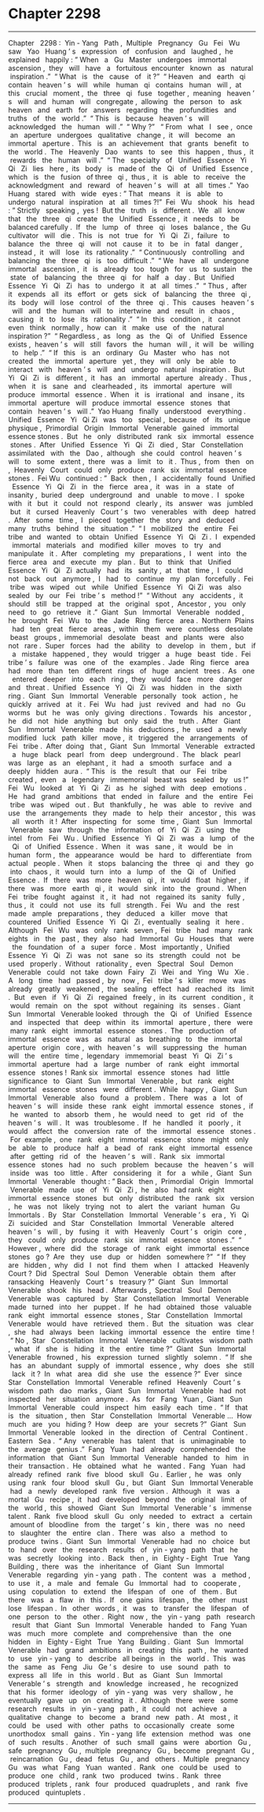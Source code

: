
# Chapter 2298


---

Chapter ‌ ‌ 2298 :‌ ‌ Yin - Yang ‌ ‌ Path ,‌ ‌ Multiple ‌ ‌ Pregnancy ‌ ‌ Gu ‌ ‌‌
Fei ‌ ‌ Wu ‌ ‌ saw ‌ ‌ Yao ‌ ‌ Huang ’ s ‌ ‌ expression ‌ ‌ of ‌ ‌ confusion ‌ ‌ and ‌ ‌ laughed ,‌ ‌ he ‌ ‌ explained ‌ ‌ happily :‌ ‌” When ‌ ‌ a ‌ ‌ Gu ‌ ‌ Master ‌ ‌ undergoes ‌ ‌ immortal ‌ ‌ ascension ,‌ ‌ they ‌ ‌ will ‌ ‌ have ‌ ‌ a ‌ ‌ fortuitous ‌ ‌ encounter ‌ ‌ known ‌ ‌ as ‌ ‌ natural ‌ ‌ inspiration .”‌ ‌‌
“ What ‌ ‌ is ‌ ‌ the ‌ ‌ cause ‌ ‌ of ‌ ‌ it ?”‌ ‌‌
“ Heaven ‌ ‌ and ‌ ‌ earth ‌ ‌ qi ‌ ‌ contain ‌ ‌ heaven ’ s ‌ ‌ will ‌ ‌ while ‌ ‌ human ‌ ‌ qi ‌ ‌ contains ‌ ‌ human ‌ ‌ will ,‌ ‌ at ‌ ‌ this ‌ ‌ crucial ‌ ‌ moment ,‌ ‌ the ‌ ‌ three ‌ ‌ qi ‌ ‌ fuse ‌ ‌ together ,‌ ‌ meaning ‌ ‌ heaven ’ s ‌ ‌ will ‌ ‌ and ‌ ‌ human ‌ ‌ will ‌ ‌ congregate ,‌ ‌ allowing ‌ ‌ the ‌ ‌ person ‌ ‌ to ‌ ‌ ask ‌ ‌ heaven ‌ ‌ and ‌ ‌ earth ‌ ‌ for ‌ ‌ answers ‌ ‌ regarding ‌ ‌ the ‌ ‌ profundities ‌ ‌ and ‌ ‌ truths ‌ ‌ of ‌ ‌ the ‌ ‌ world .”‌ ‌‌
“ This ‌ ‌ is ‌ ‌ because ‌ ‌ heaven ’ s ‌ ‌ will ‌ ‌ acknowledged ‌ ‌ the ‌ ‌ human ‌ ‌ will .”‌ ‌‌
“ Why ?”‌ ‌
‌
“ From ‌ ‌ what ‌ ‌ I ‌ ‌ see ,‌ ‌ once ‌ ‌ an ‌ ‌ aperture ‌ ‌ undergoes ‌ ‌ qualitative ‌ ‌ change ,‌ ‌ it ‌ ‌ will ‌ ‌ become ‌ ‌ an ‌ ‌ immortal ‌ ‌ aperture .‌ ‌ This ‌ ‌ is ‌ ‌ an ‌ ‌ achievement ‌ ‌ that ‌ ‌ grants ‌ ‌ benefit ‌ ‌ to ‌ ‌ the ‌ ‌ world .‌ ‌ The ‌ ‌ Heavenly ‌ ‌ Dao ‌ ‌ wants ‌ ‌ to ‌ ‌ see ‌ ‌ this ‌ ‌ happen ,‌ ‌ thus ,‌ ‌ it ‌ ‌ rewards ‌ ‌ the ‌ ‌ human ‌ ‌ will .”‌ ‌‌
“ The ‌ ‌ specialty ‌ ‌ of ‌ ‌ Unified ‌ ‌ Essence ‌ ‌ Yi ‌ ‌ Qi ‌ ‌ Zi ‌ ‌ lies ‌ ‌ here ,‌ ‌ its ‌ ‌ body ‌ ‌ is ‌ ‌ made ‌ ‌ of ‌ ‌ the ‌ ‌ Qi ‌ ‌ of ‌ ‌ Unified ‌ ‌ Essence ,‌ ‌ which ‌ ‌ is ‌ ‌ the ‌ ‌ fusion ‌ ‌ of ‌ ‌ three ‌ ‌ qi ,‌ ‌ thus ,‌ ‌ it ‌ ‌ is ‌ ‌ able ‌ ‌ to ‌ ‌ receive ‌ ‌ the ‌ ‌ acknowledgment ‌ ‌ and ‌ ‌ reward ‌ ‌ of ‌ ‌ heaven ’ s ‌ ‌ will ‌ ‌ at ‌ ‌ all ‌ ‌ times .”‌ ‌‌
Yao ‌ ‌ Huang ‌ ‌ stared ‌ ‌ with ‌ ‌ wide ‌ ‌ eyes :‌ ‌” That ‌ ‌ means ‌ ‌ it ‌ ‌ is ‌ ‌ able ‌ ‌ to ‌ ‌ undergo ‌ ‌ natural ‌ ‌ inspiration ‌ ‌ at ‌ ‌ all ‌ ‌ times ?!”‌ ‌‌
Fei ‌ ‌ Wu ‌ ‌ shook ‌ ‌ his ‌ ‌ head :‌ ‌” Strictly ‌ ‌ speaking ,‌ ‌ yes !‌ ‌ But ‌ ‌ the ‌ ‌ truth ‌ ‌ is ‌ ‌ different .‌ ‌ We ‌ ‌ all ‌ ‌ know ‌ ‌ that ‌ ‌ the ‌ ‌ three ‌ ‌ qi ‌ ‌ create ‌ ‌ the ‌ ‌ Unified ‌ ‌ Essence ,‌ ‌ it ‌ ‌ needs ‌ ‌ to ‌ ‌ be ‌ ‌ balanced ‌ ‌ carefully .‌ ‌ If ‌ ‌ the ‌ ‌ lump ‌ ‌ of ‌ ‌ three ‌ ‌ qi ‌ ‌ loses ‌ ‌ balance ,‌ ‌ the ‌ ‌ Gu ‌ ‌ cultivator ‌ ‌ will ‌ ‌ die .‌ ‌ This ‌ ‌ is ‌ ‌ not ‌ ‌ true ‌ ‌ for ‌ ‌ Yi ‌ ‌ Qi ‌ ‌ Zi ,‌ ‌ failure ‌ ‌ to ‌ ‌ balance ‌ ‌ the ‌ ‌ three ‌ ‌ qi ‌ ‌ will ‌ ‌ not ‌ ‌ cause ‌ ‌ it ‌ ‌ to ‌ ‌ be ‌ ‌ in ‌ ‌ fatal ‌ ‌ danger ,‌ ‌ instead ,‌ ‌ it ‌ ‌ will ‌ ‌ lose ‌ ‌ its ‌ ‌ rationality .”‌ ‌‌
“ Continuously ‌ ‌ controlling ‌ ‌ and ‌ ‌ balancing ‌ ‌ the ‌ ‌ three ‌ ‌ qi ‌ ‌ is ‌ ‌ too ‌ ‌ difficult .”‌ ‌‌
“ We ‌ ‌ have ‌ ‌ all ‌ ‌ undergone ‌ ‌ immortal ‌ ‌ ascension ,‌ ‌ it ‌ ‌ is ‌ ‌ already ‌ ‌ too ‌ ‌ tough ‌ ‌ for ‌ ‌ us ‌ ‌ to ‌ ‌ sustain ‌ ‌ the ‌ ‌ state ‌ ‌ of ‌ ‌ balancing ‌ ‌ the ‌ ‌ three ‌ ‌ qi ‌ ‌ for ‌ ‌ half ‌ ‌ a ‌ ‌ day .‌ ‌ But ‌ ‌ Unified ‌ ‌ Essence ‌ ‌ Yi ‌ ‌ Qi ‌ ‌ Zi ‌ ‌ has ‌ ‌ to ‌ ‌ undergo ‌ ‌ it ‌ ‌ at ‌ ‌ all ‌ ‌ times .”‌ ‌‌
“ Thus ,‌ ‌ after ‌ ‌ it ‌ ‌ expends ‌ ‌ all ‌ ‌ its ‌ ‌ effort ‌ ‌ or ‌ ‌ gets ‌ ‌ sick ‌ ‌ of ‌ ‌ balancing ‌ ‌ the ‌ ‌ three ‌ ‌ qi ,‌ ‌ its ‌ ‌ body ‌ ‌ will ‌ ‌ lose ‌ ‌ control ‌ ‌ of ‌ ‌ the ‌ ‌ three ‌ ‌ qi .‌ ‌ This ‌ ‌ causes ‌ ‌ heaven ’ s ‌ ‌ will ‌ ‌ and ‌ ‌ the ‌ ‌ human ‌ ‌ will ‌ ‌ to ‌ ‌ intertwine ‌ ‌ and ‌ ‌ result ‌ ‌ in ‌ ‌ chaos ,‌ ‌ causing ‌ ‌ it ‌ ‌ to ‌ ‌ lose ‌ ‌ its ‌ ‌ rationality .”‌ ‌‌
“ In ‌ ‌ this ‌ ‌ condition ,‌ ‌ it ‌ ‌ cannot ‌ ‌ even ‌ ‌ think ‌ ‌ normally ,‌ ‌ how ‌ ‌ can ‌ ‌ it ‌ ‌ make ‌ ‌ use ‌ ‌ of ‌ ‌ the ‌ ‌ natural ‌ ‌ inspiration ?”‌ ‌‌
“ Regardless ,‌ ‌ as ‌ ‌ long ‌ ‌ as ‌ ‌ the ‌ ‌ Qi ‌ ‌ of ‌ ‌ Unified ‌ ‌ Essence ‌ ‌ exists ,‌ ‌ heaven ’ s ‌ ‌ will ‌ ‌ still ‌ ‌ favors ‌ ‌ the ‌ ‌ human ‌ ‌ will ,‌ ‌ it ‌ ‌ will ‌ ‌ be ‌ ‌ willing ‌ ‌ to ‌ ‌ help .”‌ ‌‌
“ If ‌ ‌ this ‌ ‌ is ‌ ‌ an ‌ ‌ ordinary ‌ ‌ Gu ‌ ‌ Master ‌ ‌ who ‌ ‌ has ‌ ‌ not ‌ ‌ created ‌ ‌ the ‌ ‌ immortal ‌ ‌ aperture ‌ ‌ yet ,‌ ‌ they ‌ ‌ will ‌ ‌ only ‌ ‌ be ‌ ‌ able ‌ ‌ to ‌ ‌ interact ‌ ‌ with ‌ ‌ heaven ’ s ‌ ‌ will ‌ ‌ and ‌ ‌ undergo ‌ ‌ natural ‌ ‌ inspiration .‌ ‌ But ‌ ‌ Yi ‌ ‌ Qi ‌ ‌ Zi ‌ ‌ is ‌ ‌ different ,‌ ‌ it ‌ ‌ has ‌ ‌ an ‌ ‌ immortal ‌ ‌ aperture ‌ ‌ already .‌ ‌ Thus ,‌ ‌ when ‌ ‌ it ‌ ‌ is ‌ ‌ sane ‌ ‌ and ‌ ‌ clearheaded ,‌ ‌ its ‌ ‌ immortal ‌ ‌ aperture ‌ ‌ will ‌ ‌ produce ‌ ‌ immortal ‌ ‌ essence .‌ ‌ When ‌ ‌ it ‌ ‌ is ‌ ‌ irrational ‌ ‌ and ‌ ‌ insane ,‌ ‌ its ‌ ‌ immortal ‌ ‌ aperture ‌ ‌ will ‌ ‌ produce ‌ ‌ immortal ‌ ‌ essence ‌ ‌ stones ‌ ‌ that ‌ ‌ contain ‌ ‌ heaven ’ s ‌ ‌ will .”‌ ‌‌
Yao ‌ ‌ Huang ‌ ‌ finally ‌ ‌ understood ‌ ‌ everything .‌ ‌‌
Unified ‌ ‌ Essence ‌ ‌ Yi ‌ ‌ Qi ‌ ‌ Zi ‌ ‌ was ‌ ‌ too ‌ ‌ special ,‌ ‌ because ‌ ‌ of ‌ ‌ its ‌ ‌ unique ‌ ‌ physique ,‌ ‌ Primordial ‌ ‌ Origin ‌ ‌ Immortal ‌ ‌ Venerable ‌ ‌ gained ‌ ‌ immortal ‌ ‌ essence ‌ ‌ stones .‌ ‌ But ‌ ‌ he ‌ ‌ only ‌ ‌ distributed ‌ ‌ rank ‌ ‌ six ‌ ‌ immortal ‌ ‌ essence ‌ ‌ stones .‌ ‌‌
After ‌ ‌ Unified ‌ ‌ Essence ‌ ‌ Yi ‌ ‌ Qi ‌ ‌ Zi ‌ ‌ died ,‌ ‌ Star ‌ ‌ Constellation ‌ ‌ assimilated ‌ ‌ with ‌ ‌ the ‌ ‌ Dao ,‌ ‌ although ‌ ‌ she ‌ ‌ could ‌ ‌ control ‌ ‌ heaven ’ s ‌ ‌ will ‌ ‌ to ‌ ‌ some ‌ ‌ extent ,‌ ‌ there ‌ ‌ was ‌ ‌ a ‌ ‌ limit ‌ ‌ to ‌ ‌ it .‌ ‌ Thus ,‌ ‌ from ‌ ‌ then ‌ ‌ on ,‌ ‌ Heavenly ‌ ‌ Court ‌ ‌ could ‌ ‌ only ‌ ‌ produce ‌ ‌ rank ‌ ‌ six ‌ ‌ immortal ‌ ‌ essence ‌ ‌ stones .‌ ‌‌
Fei ‌ ‌ Wu ‌ ‌ continued :‌ ‌”‌ ‌ Back ‌ ‌ then ,‌ ‌ I ‌ ‌ accidentally ‌ ‌ found ‌ ‌ Unified ‌ ‌ Essence ‌ ‌ Yi ‌ ‌ Qi ‌ ‌ Zi ‌ ‌ in ‌ ‌ the ‌ ‌ fierce ‌ ‌ area ,‌ ‌ it ‌ ‌ was ‌ ‌ in ‌ ‌ a ‌ ‌ state ‌ ‌ of ‌ ‌ insanity ,‌ ‌ buried ‌ ‌ deep ‌ ‌ underground ‌ ‌ and ‌ ‌ unable ‌ ‌ to ‌ ‌ move .‌ ‌ I ‌ ‌ spoke ‌ ‌ with ‌ ‌ it ‌ ‌ but ‌ ‌ it ‌ ‌ could ‌ ‌ not ‌ ‌ respond ‌ ‌ clearly ,‌ ‌ its ‌ ‌ answer ‌ ‌ was ‌ ‌ jumbled ‌ ‌ but ‌ ‌ it ‌ ‌ cursed ‌ ‌ Heavenly ‌ ‌ Court ’ s ‌ ‌ two ‌ ‌ venerables ‌ ‌ with ‌ ‌ deep ‌ ‌ hatred .‌ ‌ After ‌ ‌ some ‌ ‌ time ,‌ ‌ I ‌ ‌ pieced ‌ ‌ together ‌ ‌ the ‌ ‌ story ‌ ‌ and ‌ ‌ deduced ‌ ‌ many ‌ ‌ truths ‌ ‌ behind ‌ ‌ the ‌ ‌ situation .”‌ ‌‌
“ I ‌ ‌ mobilized ‌ ‌ the ‌ ‌ entire ‌ ‌ Fei ‌ ‌ tribe ‌ ‌ and ‌ ‌ wanted ‌ ‌ to ‌ ‌ obtain ‌ ‌ Unified ‌ ‌ Essence ‌ ‌ Yi ‌ ‌ Qi ‌ ‌ Zi .‌ ‌ I ‌ ‌ expended ‌ ‌ immortal ‌ ‌ materials ‌ ‌ and ‌ ‌ modified ‌ ‌ killer ‌ ‌ moves ‌ ‌ to ‌ ‌ try ‌ ‌ and ‌ ‌ manipulate ‌ ‌ it .‌ ‌ After ‌ ‌ completing ‌ ‌ my ‌ ‌ preparations ,‌ ‌ I ‌ ‌ went ‌ ‌ into ‌ ‌ the ‌ ‌ fierce ‌ ‌ area ‌ ‌ and ‌ ‌ execute ‌ ‌ my ‌ ‌ plan .‌ ‌ But ‌ ‌ to ‌ ‌ think ‌ ‌ that ‌ ‌ Unified ‌ ‌ Essence ‌ ‌ Yi ‌ ‌ Qi ‌ ‌ Zi ‌ ‌ actually ‌ ‌ had ‌ ‌ its ‌ ‌ sanity ,‌ ‌ at ‌ ‌ that ‌ ‌ time ,‌ ‌ I ‌ ‌ could ‌ ‌ not ‌ ‌ back ‌ ‌ out ‌ ‌ anymore ,‌ ‌ I ‌ ‌ had ‌ ‌ to ‌ ‌ continue ‌ ‌ my ‌ ‌ plan ‌ ‌ forcefully .‌ ‌ Fei ‌ ‌ tribe ‌ ‌ was ‌ ‌ wiped ‌ ‌ out ‌ ‌ while ‌ ‌ Unified ‌ ‌ Essence ‌ ‌ Yi ‌ ‌ Qi ‌ ‌ Zi ‌ ‌ was ‌ ‌ also ‌ ‌ sealed ‌ ‌ by ‌ ‌ our ‌ ‌ Fei ‌ ‌ tribe ’ s ‌ ‌ method !”‌ ‌‌
“ Without ‌ ‌ any ‌ ‌ accidents ,‌ ‌ it ‌ ‌ should ‌ ‌ still ‌ ‌ be ‌ ‌ trapped ‌ ‌ at ‌ ‌ the ‌ ‌ original ‌ ‌ spot ,‌ ‌ Ancestor ,‌ ‌ you ‌ ‌ only ‌ ‌ need ‌ ‌ to ‌ ‌ go ‌ ‌ retrieve ‌ ‌ it .”‌ ‌‌
Giant ‌ ‌ Sun ‌ ‌ Immortal ‌ ‌ Venerable ‌ ‌ nodded ,‌ ‌ he ‌ ‌ brought ‌ ‌ Fei ‌ ‌ Wu ‌ ‌ to ‌ ‌ the ‌ ‌ Jade ‌ ‌ Ring ‌ ‌ fierce ‌ ‌ area .‌ ‌‌
Northern ‌ ‌ Plains ‌ ‌ had ‌ ‌ ten ‌ ‌ great ‌ ‌ fierce ‌ ‌ areas ,‌ ‌ within ‌ ‌ them ‌ ‌ were ‌ ‌ countless ‌ ‌ desolate ‌ ‌ beast ‌ ‌ groups ,‌ ‌ immemorial ‌ ‌ desolate ‌ ‌ beast ‌ ‌ and ‌ ‌ plants ‌ ‌ were ‌ ‌ also ‌ ‌ not ‌ ‌ rare .‌ ‌‌
Super ‌ ‌ forces ‌ ‌ had ‌ ‌ the ‌ ‌ ability ‌ ‌ to ‌ ‌ develop ‌ ‌ in ‌ ‌ them ,‌ ‌ but ‌ ‌ if ‌ ‌ a ‌ ‌ mistake ‌ ‌ happened ,‌ ‌ they ‌ ‌ would ‌ ‌ trigger ‌ ‌ a ‌ ‌ huge ‌ ‌ beast ‌ ‌ tide .‌ ‌ Fei ‌ ‌ tribe ’ s ‌ ‌ failure ‌ ‌ was ‌ ‌ one ‌ ‌ of ‌ ‌ the ‌ ‌ examples .‌ ‌‌
Jade ‌ ‌ Ring ‌ ‌ fierce ‌ ‌ area ‌ ‌ had ‌ ‌ more ‌ ‌ than ‌ ‌ ten ‌ ‌ different ‌ ‌ rings ‌ ‌ of ‌ ‌ huge ‌ ‌ ancient ‌ ‌ trees .‌ ‌‌
As ‌ ‌ one ‌ ‌ entered ‌ ‌ deeper ‌ ‌ into ‌ ‌ each ‌ ‌ ring ,‌ ‌ they ‌ ‌ would ‌ ‌ face ‌ ‌ more ‌ ‌ danger ‌ ‌ and ‌ ‌ threat .‌ ‌‌
Unified ‌ ‌ Essence ‌ ‌ Yi ‌ ‌ Qi ‌ ‌ Zi ‌ ‌ was ‌ ‌ hidden ‌ ‌ in ‌ ‌ the ‌ ‌ sixth ‌ ‌ ring .‌ ‌‌
Giant ‌ ‌ Sun ‌ ‌ Immortal ‌ ‌ Venerable ‌ ‌ personally ‌ ‌ took ‌ ‌ action ,‌ ‌ he ‌ ‌ quickly ‌ ‌ arrived ‌ ‌ at ‌ ‌ it .‌ ‌ Fei ‌ ‌ Wu ‌ ‌ had ‌ ‌ just ‌ ‌ revived ‌ ‌ and ‌ ‌ had ‌ ‌ no ‌ ‌ Gu ‌ ‌ worms ‌ ‌ but ‌ ‌ he ‌ ‌ was ‌ ‌ only ‌ ‌ giving ‌ ‌ directions .‌ ‌‌
Towards ‌ ‌ his ‌ ‌ ancestor ,‌ ‌ he ‌ ‌ did ‌ ‌ not ‌ ‌ hide ‌ ‌ anything ‌ ‌ but ‌ ‌ only ‌ ‌ said ‌ ‌ the ‌ ‌ truth .‌ ‌‌
After ‌ ‌ Giant ‌ ‌ Sun ‌ ‌ Immortal ‌ ‌ Venerable ‌ ‌ made ‌ ‌ his ‌ ‌ deductions ,‌ ‌ he ‌ ‌ used ‌ ‌ a ‌ ‌ newly ‌ ‌ modified ‌ ‌ luck ‌ ‌ path ‌ ‌ killer ‌ ‌ move ,‌ ‌ it ‌ ‌ triggered ‌ ‌ the ‌ ‌ arrangements ‌ ‌ of ‌ ‌ Fei ‌ ‌ tribe .‌ ‌‌
After ‌ ‌ doing ‌ ‌ that ,‌ ‌ Giant ‌ ‌ Sun ‌ ‌ Immortal ‌ ‌ Venerable ‌ ‌ extracted ‌ ‌ a ‌ ‌ huge ‌ ‌ black ‌ ‌ pearl ‌ ‌ from ‌ ‌ deep ‌ ‌ underground .‌ ‌‌
The ‌ ‌ black ‌ ‌ pearl ‌ ‌ was ‌ ‌ large ‌ ‌ as ‌ ‌ an ‌ ‌ elephant ,‌ ‌ it ‌ ‌ had ‌ ‌ a ‌ ‌ smooth ‌ ‌ surface ‌ ‌ and ‌ ‌ a ‌ ‌ deeply ‌ ‌ hidden ‌ ‌ aura .‌ ‌‌
“ This ‌ ‌ is ‌ ‌ the ‌ ‌ result ‌ ‌ that ‌ ‌ our ‌ ‌ Fei ‌ ‌ tribe ‌ ‌ created ,‌ ‌ even ‌ ‌ a ‌ ‌ legendary ‌ ‌ immemorial ‌ ‌ beast ‌ ‌ was ‌ ‌ sealed ‌ ‌ by ‌ ‌ us !”‌ ‌ Fei ‌ ‌ Wu ‌ ‌ looked ‌ ‌ at ‌ ‌ Yi ‌ ‌ Qi ‌ ‌ Zi ‌ ‌ as ‌ ‌ he ‌ ‌ sighed ‌ ‌ with ‌ ‌ deep ‌ ‌ emotions .‌ ‌‌
He ‌ ‌ had ‌ ‌ grand ‌ ‌ ambitions ‌ ‌ that ‌ ‌ ended ‌ ‌ in ‌ ‌ failure ‌ ‌ and ‌ ‌ the ‌ ‌ entire ‌ ‌ Fei ‌ ‌ tribe ‌ ‌ was ‌ ‌ wiped ‌ ‌ out .‌ ‌ But ‌ ‌ thankfully ,‌ ‌ he ‌ ‌ was ‌ ‌ able ‌ ‌ to ‌ ‌ revive ‌ ‌ and ‌ ‌ use ‌ ‌ the ‌ ‌ arrangements ‌ ‌ they ‌ ‌ made ‌ ‌ to ‌ ‌ help ‌ ‌ their ‌ ‌ ancestor ,‌ ‌ this ‌ ‌ was ‌ ‌ all ‌ ‌ worth ‌ ‌ it !‌ ‌‌
After ‌ ‌ inspecting ‌ ‌ for ‌ ‌ some ‌ ‌ time ,‌ ‌ Giant ‌ ‌ Sun ‌ ‌ Immortal ‌ ‌ Venerable ‌ ‌ saw ‌ ‌ through ‌ ‌ the ‌ ‌ information ‌ ‌ of ‌ ‌ Yi ‌ ‌ Qi ‌ ‌ Zi ‌ ‌ using ‌ ‌ the ‌ ‌ intel ‌ ‌ from ‌ ‌ Fei ‌ ‌ Wu .‌ ‌‌
Unified ‌ ‌ Essence ‌ ‌ Yi ‌ ‌ Qi ‌ ‌ Zi ‌ ‌ was ‌ ‌ a ‌ ‌ lump ‌ ‌ of ‌ ‌ the ‌ ‌ Qi ‌ ‌ of ‌ ‌ Unified ‌ ‌ Essence .‌ ‌ When ‌ ‌ it ‌ ‌ was ‌ ‌ sane ,‌ ‌ it ‌ ‌ would ‌ ‌ be ‌ ‌ in ‌ ‌ human ‌ ‌ form ,‌ ‌ the ‌ ‌ appearance ‌ ‌ would ‌ ‌ be ‌ ‌ hard ‌ ‌ to ‌ ‌ differentiate ‌ ‌ from ‌ ‌ actual ‌ ‌ people .‌ ‌‌
When ‌ ‌ it ‌ ‌ stops ‌ ‌ balancing ‌ ‌ the ‌ ‌ three ‌ ‌ qi ‌ ‌ and ‌ ‌ they ‌ ‌ go ‌ ‌ into ‌ ‌ chaos ,‌ ‌ it ‌ ‌ would ‌ ‌ turn ‌ ‌ into ‌ ‌ a ‌ ‌ lump ‌ ‌ of ‌ ‌ the ‌ ‌ Qi ‌ ‌ of ‌ ‌ Unified ‌ ‌ Essence .‌ ‌‌
If ‌ ‌ there ‌ ‌ was ‌ ‌ more ‌ ‌ heaven ‌ ‌ qi ,‌ ‌ it ‌ ‌ would ‌ ‌ float ‌ ‌ higher ,‌ ‌ if ‌ ‌ there ‌ ‌ was ‌ ‌ more ‌ ‌ earth ‌ ‌ qi ,‌ ‌ it ‌ ‌ would ‌ ‌ sink ‌ ‌ into ‌ ‌ the ‌ ‌ ground .‌ ‌‌
When ‌ ‌ Fei ‌ ‌ tribe ‌ ‌ fought ‌ ‌ against ‌ ‌ it ,‌ ‌ it ‌ ‌ had ‌ ‌ not ‌ ‌ regained ‌ ‌ its ‌ ‌ sanity ‌ ‌ fully ,‌ ‌ thus ,‌ ‌ it ‌ ‌ could ‌ ‌ not ‌ ‌ use ‌ ‌ its ‌ ‌ full ‌ ‌ strength .‌ ‌‌
Fei ‌ ‌ Wu ‌ ‌ and ‌ ‌ the ‌ ‌ rest ‌ ‌ made ‌ ‌ ample ‌ ‌ preparations ,‌ ‌ they ‌ ‌ deduced ‌ ‌ a ‌ ‌ killer ‌ ‌ move ‌ ‌ that ‌ ‌ countered ‌ ‌ Unified ‌ ‌ Essence ‌ ‌ Yi ‌ ‌ Qi ‌ ‌ Zi ,‌ ‌ eventually ‌ ‌ sealing ‌ ‌ it ‌ ‌ here .‌ ‌‌
Although ‌ ‌ Fei ‌ ‌ Wu ‌ ‌ was ‌ ‌ only ‌ ‌ rank ‌ ‌ seven ,‌ ‌ Fei ‌ ‌ tribe ‌ ‌ had ‌ ‌ many ‌ ‌ rank ‌ ‌ eights ‌ ‌ in ‌ ‌ the ‌ ‌ past ,‌ ‌ they ‌ ‌ also ‌ ‌ had ‌ ‌ Immortal ‌ ‌ Gu ‌ ‌ Houses ‌ ‌ that ‌ ‌ were ‌ ‌ the ‌ ‌ foundation ‌ ‌ of ‌ ‌ a ‌ ‌ super ‌ ‌ force .‌ ‌ Most ‌ ‌ importantly ,‌ ‌ Unified ‌ ‌ Essence ‌ ‌ Yi ‌ ‌ Qi ‌ ‌ Zi ‌ ‌ was ‌ ‌ not ‌ ‌ sane ‌ ‌ so ‌ ‌ its ‌ ‌ strength ‌ ‌ could ‌ ‌ not ‌ ‌ be ‌ ‌ used ‌ ‌ properly .‌ ‌‌
Without ‌ ‌ rationality ,‌ ‌ even ‌ ‌ Spectral ‌ ‌ Soul ‌ ‌ Demon ‌ ‌ Venerable ‌ ‌ could ‌ ‌ not ‌ ‌ take ‌ ‌ down ‌ ‌ Fairy ‌ ‌ Zi ‌ ‌ Wei ‌ ‌ and ‌ ‌ Ying ‌ ‌ Wu ‌ ‌ Xie .‌ ‌‌
A ‌ ‌ long ‌ ‌ time ‌ ‌ had ‌ ‌ passed ,‌ ‌ by ‌ ‌ now ,‌ ‌ Fei ‌ ‌ tribe ’ s ‌ ‌ killer ‌ ‌ move ‌ ‌ was ‌ ‌ already ‌ ‌ greatly ‌ ‌ weakened ,‌ ‌ the ‌ ‌ sealing ‌ ‌ effect ‌ ‌ had ‌ ‌ reached ‌ ‌ its ‌ ‌ limit .‌ ‌‌
But ‌ ‌ even ‌ ‌ if ‌ ‌ Yi ‌ ‌ Qi ‌ ‌ Zi ‌ ‌ regained ‌ ‌ freely ,‌ ‌ in ‌ ‌ its ‌ ‌ current ‌ ‌ condition ,‌ ‌ it ‌ ‌ would ‌ ‌ remain ‌ ‌ on ‌ ‌ the ‌ ‌ spot ‌ ‌ without ‌ ‌ regaining ‌ ‌ its ‌ ‌ senses .‌ ‌‌
Giant ‌ ‌ Sun ‌ ‌ Immortal ‌ ‌ Venerable ‌ ‌ looked ‌ ‌ through ‌ ‌ the ‌ ‌ Qi ‌ ‌ of ‌ ‌ Unified ‌ ‌ Essence ‌ ‌ and ‌ ‌ inspected ‌ ‌ that ‌ ‌ deep ‌ ‌ within ‌ ‌ its ‌ ‌ immortal ‌ ‌ aperture ,‌ ‌ there ‌ ‌ were ‌ ‌ many ‌ ‌ rank ‌ ‌ eight ‌ ‌ immortal ‌ ‌ essence ‌ ‌ stones .‌ ‌‌
The ‌ ‌ production ‌ ‌ of ‌ ‌ immortal ‌ ‌ essence ‌ ‌ was ‌ ‌ as ‌ ‌ natural ‌ ‌ as ‌ ‌ breathing ‌ ‌ to ‌ ‌ the ‌ ‌ immortal ‌ ‌ aperture ‌ ‌ origin ‌ ‌ core ,‌ ‌ with ‌ ‌ heaven ’ s ‌ ‌ will ‌ ‌ suppressing ‌ ‌ the ‌ ‌ human ‌ ‌ will ‌ ‌ the ‌ ‌ entire ‌ ‌ time ,‌ ‌ legendary ‌ ‌ immemorial ‌ ‌ beast ‌ ‌ Yi ‌ ‌ Qi ‌ ‌ Zi ’ s ‌ ‌ immortal ‌ ‌ aperture ‌ ‌ had ‌ ‌ a ‌ ‌ large ‌ ‌ number ‌ ‌ of ‌ ‌ rank ‌ ‌ eight ‌ ‌ immortal ‌ ‌ essence ‌ ‌ stones !‌ ‌‌
Rank ‌ ‌ six ‌ ‌ immortal ‌ ‌ essence ‌ ‌ stones ‌ ‌ had ‌ ‌ little ‌ ‌ significance ‌ ‌ to ‌ ‌ Giant ‌ ‌ Sun ‌ ‌ Immortal ‌ ‌ Venerable ,‌ ‌ but ‌ ‌ rank ‌ ‌ eight ‌ ‌ immortal ‌ ‌ essence ‌ ‌ stones ‌ ‌ were ‌ ‌ different .‌ ‌‌
While ‌ ‌ happy ,‌ ‌ Giant ‌ ‌ Sun ‌ ‌ Immortal ‌ ‌ Venerable ‌ ‌ also ‌ ‌ found ‌ ‌ a ‌ ‌ problem .‌ ‌‌
There ‌ ‌ was ‌ ‌ a ‌ ‌ lot ‌ ‌ of ‌ ‌ heaven ’ s ‌ ‌ will ‌ ‌ inside ‌ ‌ these ‌ ‌ rank ‌ ‌ eight ‌ ‌ immortal ‌ ‌ essence ‌ ‌ stones ,‌ ‌ if ‌ ‌ he ‌ ‌ wanted ‌ ‌ to ‌ ‌ absorb ‌ ‌ them ,‌ ‌ he ‌ ‌ would ‌ ‌ need ‌ ‌ to ‌ ‌ get ‌ ‌ rid ‌ ‌ of ‌ ‌ the ‌ ‌ heaven ’ s ‌ ‌ will .‌ ‌‌
It ‌ ‌ was ‌ ‌ troublesome .‌ ‌‌
If ‌ ‌ he ‌ ‌ handled ‌ ‌ it ‌ ‌ poorly ,‌ ‌ it ‌ ‌ would ‌ ‌ affect ‌ ‌ the ‌ ‌ conversion ‌ ‌ rate ‌ ‌ of ‌ ‌ the ‌ ‌ immortal ‌ ‌ essence ‌ ‌ stones .‌ ‌‌
For ‌ ‌ example ,‌ ‌ one ‌ ‌ rank ‌ ‌ eight ‌ ‌ immortal ‌ ‌ essence ‌ ‌ stone ‌ ‌ might ‌ ‌ only ‌ ‌ be ‌ ‌ able ‌ ‌ to ‌ ‌ produce ‌ ‌ half ‌ ‌ a ‌ ‌ bead ‌ ‌ of ‌ ‌ rank ‌ ‌ eight ‌ ‌ immortal ‌ ‌ essence ‌ ‌ after ‌ ‌ getting ‌ ‌ rid ‌ ‌ of ‌ ‌ the ‌ ‌ heaven ’ s ‌ ‌ will .‌ ‌‌
Rank ‌ ‌ six ‌ ‌ immortal ‌ ‌ essence ‌ ‌ stones ‌ ‌ had ‌ ‌ no ‌ ‌ such ‌ ‌ problem ‌ ‌ because ‌ ‌ the ‌ ‌ heaven ’ s ‌ ‌ will ‌ ‌ inside ‌ ‌ was ‌ ‌ too ‌ ‌ little .‌ ‌‌
After ‌ ‌ considering ‌ ‌ it ‌ ‌ for ‌ ‌ a ‌ ‌ while ,‌ ‌ Giant ‌ ‌ Sun ‌ ‌ Immortal ‌ ‌ Venerable ‌ ‌ thought :‌ ‌” Back ‌ ‌ then ,‌ ‌ Primordial ‌ ‌ Origin ‌ ‌ Immortal ‌ ‌ Venerable ‌ ‌ made ‌ ‌ use ‌ ‌ of ‌ ‌ Yi ‌ ‌ Qi ‌ ‌ Zi ,‌ ‌ he ‌ ‌ also ‌ ‌ had ‌ ‌ rank ‌ ‌ eight ‌ ‌ immortal ‌ ‌ essence ‌ ‌ stones ‌ ‌ but ‌ ‌ only ‌ ‌ distributed ‌ ‌ the ‌ ‌ rank ‌ ‌ six ‌ ‌ version ,‌ ‌ he ‌ ‌ was ‌ ‌ not ‌ ‌ likely ‌ ‌ trying ‌ ‌ not ‌ ‌ to ‌ ‌ alert ‌ ‌ the ‌ ‌ variant ‌ ‌ human ‌ ‌ Gu ‌ ‌ Immortals .‌ ‌ By ‌ ‌ Star ‌ ‌ Constellation ‌ ‌ Immortal ‌ ‌ Venerable ’ s ‌ ‌ era ,‌ ‌ Yi ‌ ‌ Qi ‌ ‌ Zi ‌ ‌ suicided ‌ ‌ and ‌ ‌ Star ‌ ‌ Constellation ‌ ‌ Immortal ‌ ‌ Venerable ‌ ‌ altered ‌ ‌ heaven ’ s ‌ ‌ will ,‌ ‌ by ‌ ‌ fusing ‌ ‌ it ‌ ‌ with ‌ ‌ Heavenly ‌ ‌ Court ’ s ‌ ‌ origin ‌ ‌ core ,‌ ‌ they ‌ ‌ could ‌ ‌ only ‌ ‌ produce ‌ ‌ rank ‌ ‌ six ‌ ‌ immortal ‌ ‌ essence ‌ ‌ stones .”‌ ‌‌
“ However ,‌ ‌ where ‌ ‌ did ‌ ‌ the ‌ ‌ storage ‌ ‌ of ‌ ‌ rank ‌ ‌ eight ‌ ‌ immortal ‌ ‌ essence ‌ ‌ stones ‌ ‌ go ?‌ ‌ Are ‌ ‌ they ‌ ‌ use ‌ ‌ dup ‌ ‌ or ‌ ‌ hidden ‌ ‌ somewhere ?”‌ ‌‌
“ If ‌ ‌ they ‌ ‌ are ‌ ‌ hidden ,‌ ‌ why ‌ ‌ did ‌ ‌ I ‌ ‌ not ‌ ‌ find ‌ ‌ them ‌ ‌ when ‌ ‌ I ‌ ‌ attacked ‌ ‌ Heavenly ‌ ‌ Court ?‌ ‌ Did ‌ ‌ Spectral ‌ ‌ Soul ‌ ‌ Demon ‌ ‌ Venerable ‌ ‌ obtain ‌ ‌ them ‌ ‌ after ‌ ‌ ransacking ‌ ‌ Heavenly ‌ ‌ Court ’ s ‌ ‌ treasury ?”‌ ‌‌
Giant ‌ ‌ Sun ‌ ‌ Immortal ‌ ‌ Venerable ‌ ‌ shook ‌ ‌ his ‌ ‌ head .‌ ‌‌
Afterwards ,‌ ‌ Spectral ‌ ‌ Soul ‌ ‌ Demon ‌ ‌ Venerable ‌ ‌ was ‌ ‌ captured ‌ ‌ by ‌ ‌ Star ‌ ‌ Constellation ‌ ‌ Immortal ‌ ‌ Venerable ‌ ‌ made ‌ ‌ turned ‌ ‌ into ‌ ‌ her ‌ ‌ puppet .‌ ‌‌
If ‌ ‌ he ‌ ‌ had ‌ ‌ obtained ‌ ‌ those ‌ ‌ valuable ‌ ‌ rank ‌ ‌ eight ‌ ‌ immortal ‌ ‌ essence ‌ ‌ stones ,‌ ‌ Star ‌ ‌ Constellation ‌ ‌ Immortal ‌ ‌ Venerable ‌ ‌ would ‌ ‌ have ‌ ‌ retrieved ‌ ‌ them .‌ ‌‌
But ‌ ‌ the ‌ ‌ situation ‌ ‌ was ‌ ‌ clear ,‌ ‌ she ‌ ‌ had ‌ ‌ always ‌ ‌ been ‌ ‌ lacking ‌ ‌ immortal ‌ ‌ essence ‌ ‌ the ‌ ‌ entire ‌ ‌ time !‌ ‌‌
“ No ,‌ ‌ Star ‌ ‌ Constellation ‌ ‌ Immortal ‌ ‌ Venerable ‌ ‌ cultivates ‌ ‌ wisdom ‌ ‌ path ,‌ ‌ what ‌ ‌ if ‌ ‌ she ‌ ‌ is ‌ ‌ hiding ‌ ‌ it ‌ ‌ the ‌ ‌ entire ‌ ‌ time ?”‌ ‌ Giant ‌ ‌ Sun ‌ ‌ Immortal ‌ ‌ Venerable ‌ ‌ frowned ,‌ ‌ his ‌ ‌ expression ‌ ‌ turned ‌ ‌ slightly ‌ ‌ solemn .‌ ‌‌
“ If ‌ ‌ she ‌ ‌ has ‌ ‌ an ‌ ‌ abundant ‌ ‌ supply ‌ ‌ of ‌ ‌ immortal ‌ ‌ essence ,‌ ‌ why ‌ ‌ does ‌ ‌ she ‌ ‌ still ‌ ‌ lack ‌ ‌ it ?‌ ‌ In ‌ ‌ what ‌ ‌ area ‌ ‌ did ‌ ‌ she ‌ ‌ use ‌ ‌ the ‌ ‌ essence ?”‌ ‌‌
Ever ‌ ‌ since ‌ ‌ Star ‌ ‌ Constellation ‌ ‌ Immortal ‌ ‌ Venerable ‌ ‌ refined ‌ ‌ Heavenly ‌ ‌ Court ’ s ‌ ‌ wisdom ‌ ‌ path ‌ ‌ dao ‌ ‌ marks ,‌ ‌ Giant ‌ ‌ Sun ‌ ‌ Immortal ‌ ‌ Venerable ‌ ‌ had ‌ ‌ not ‌ ‌ inspected ‌ ‌ her ‌ ‌ situation ‌ ‌ anymore .‌ ‌‌
As ‌ ‌ for ‌ ‌ Fang ‌ ‌ Yuan ,‌ ‌ Giant ‌ ‌ Sun ‌ ‌ Immortal ‌ ‌ Venerable ‌ ‌ could ‌ ‌ inspect ‌ ‌ him ‌ ‌ easily ‌ ‌ each ‌ ‌ time .‌ ‌‌
“ If ‌ ‌ that ‌ ‌ is ‌ ‌ the ‌ ‌ situation ,‌ ‌ then ‌ ‌ Star ‌ ‌ Constellation ‌ ‌ Immortal ‌ ‌ Venerable …‌ ‌ How ‌ ‌ much ‌ ‌ are ‌ ‌ you ‌ ‌ hiding ?‌ ‌ How ‌ ‌ deep ‌ ‌ are ‌ ‌ your ‌ ‌ secrets ?”‌ ‌ Giant ‌ ‌ Sun ‌ ‌ Immortal ‌ ‌ Venerable ‌ ‌ looked ‌ ‌ in ‌ ‌ the ‌ ‌ direction ‌ ‌ of ‌ ‌ Central ‌ ‌ Continent .‌ ‌‌
Eastern ‌ ‌ Sea .‌ ‌‌
“ Any ‌ ‌ venerable ‌ ‌ has ‌ ‌ talent ‌ ‌ that ‌ ‌ is ‌ ‌ unimaginable ‌ ‌ to ‌ ‌ the ‌ ‌ average ‌ ‌ genius .”‌ ‌ Fang ‌ ‌ Yuan ‌ ‌ had ‌ ‌ already ‌ ‌ comprehended ‌ ‌ the ‌ ‌ information ‌ ‌ that ‌ ‌ Giant ‌ ‌ Sun ‌ ‌ Immortal ‌ ‌ Venerable ‌ ‌ handed ‌ ‌ to ‌ ‌ him ‌ ‌ in ‌ ‌ their ‌ ‌ transaction .‌ ‌‌
He ‌ ‌ obtained ‌ ‌ what ‌ ‌ he ‌ ‌ wanted .‌ ‌‌
Fang ‌ ‌ Yuan ‌ ‌ had ‌ ‌ already ‌ ‌ refined ‌ ‌ rank ‌ ‌ five ‌ ‌ blood ‌ ‌ skull ‌ ‌ Gu .‌ ‌‌
Earlier ,‌ ‌ he ‌ ‌ was ‌ ‌ only ‌ ‌ using ‌ ‌ rank ‌ ‌ four ‌ ‌ blood ‌ ‌ skull ‌ ‌ Gu ,‌ ‌ but ‌ ‌ Giant ‌ ‌ Sun ‌ ‌ Immortal ‌ ‌ Venerable ‌ ‌ had ‌ ‌ a ‌ ‌ newly ‌ ‌ developed ‌ ‌ rank ‌ ‌ five ‌ ‌ version .‌ ‌‌
Although ‌ ‌ it ‌ ‌ was ‌ ‌ a ‌ ‌ mortal ‌ ‌ Gu ‌ ‌ recipe ,‌ ‌ it ‌ ‌ had ‌ ‌ developed ‌ ‌ beyond ‌ ‌ the ‌ ‌ original ‌ ‌ limit ‌ ‌ of ‌ ‌ the ‌ ‌ world ,‌ ‌ this ‌ ‌ showed ‌ ‌ Giant ‌ ‌ Sun ‌ ‌ Immortal ‌ ‌ Venerable ’ s ‌ ‌ immense ‌ ‌ talent .‌ ‌‌
Rank ‌ ‌ five ‌ ‌ blood ‌ ‌ skull ‌ ‌ Gu ‌ ‌ only ‌ ‌ needed ‌ ‌ to ‌ ‌ extract ‌ ‌ a ‌ ‌ certain ‌ ‌ amount ‌ ‌ of ‌ ‌ bloodline ‌ ‌ from ‌ ‌ the ‌ ‌ target ’ s ‌ ‌ kin ,‌ ‌ there ‌ ‌ was ‌ ‌ no ‌ ‌ need ‌ ‌ to ‌ ‌ slaughter ‌ ‌ the ‌ ‌ entire ‌ ‌ clan .‌ ‌‌
There ‌ ‌ was ‌ ‌ also ‌ ‌ a ‌ ‌ method ‌ ‌ to ‌ ‌ produce ‌ ‌ twins .‌ ‌‌
Giant ‌ ‌ Sun ‌ ‌ Immortal ‌ ‌ Venerable ‌ ‌ had ‌ ‌ no ‌ ‌ choice ‌ ‌ but ‌ ‌ to ‌ ‌ hand ‌ ‌ over ‌ ‌ the ‌ ‌ research ‌ ‌ results ‌ ‌ of ‌ ‌ yin - yang ‌ ‌ path ‌ ‌ that ‌ ‌ he ‌ ‌ was ‌ ‌ secretly ‌ ‌ looking ‌ ‌ into .‌ ‌‌
Back ‌ ‌ then ,‌ ‌ in ‌ ‌ Eighty - Eight ‌ ‌ True ‌ ‌ Yang ‌ ‌ Building ,‌ ‌ there ‌ ‌ was ‌ ‌ the ‌ ‌ inheritance ‌ ‌ of ‌ ‌ Giant ‌ ‌ Sun ‌ ‌ Immortal ‌ ‌ Venerable ‌ ‌ regarding ‌ ‌ yin - yang ‌ ‌ path .‌ ‌ The ‌ ‌ content ‌ ‌ was ‌ ‌ a ‌ ‌ method ,‌ ‌ to ‌ ‌ use ‌ ‌ it ,‌ ‌ a ‌ ‌ male ‌ ‌ and ‌ ‌ female ‌ ‌ Gu ‌ ‌ Immortal ‌ ‌ had ‌ ‌ to ‌ ‌ cooperate ,‌ ‌ using ‌ ‌ copulation ‌ ‌ to ‌ ‌ extend ‌ ‌ the ‌ ‌ lifespan ‌ ‌ of ‌ ‌ one ‌ ‌ of ‌ ‌ them .‌ ‌‌
But ‌ ‌ there ‌ ‌ was ‌ ‌ a ‌ ‌ flaw ‌ ‌ in ‌ ‌ this .‌ ‌‌
If ‌ ‌ one ‌ ‌ gains ‌ ‌ lifespan ,‌ ‌ the ‌ ‌ other ‌ ‌ must ‌ ‌ lose ‌ ‌ lifespan .‌ ‌‌
In ‌ ‌ other ‌ ‌ words ,‌ ‌ it ‌ ‌ was ‌ ‌ to ‌ ‌ transfer ‌ ‌ the ‌ ‌ lifespan ‌ ‌ of ‌ ‌ one ‌ ‌ person ‌ ‌ to ‌ ‌ the ‌ ‌ other .‌ ‌‌
Right ‌ ‌ now ,‌ ‌ the ‌ ‌ yin - yang ‌ ‌ path ‌ ‌ research ‌ ‌ result ‌ ‌ that ‌ ‌ Giant ‌ ‌ Sun ‌ ‌ Immortal ‌ ‌ Venerable ‌ ‌ handed ‌ ‌ to ‌ ‌ Fang ‌ ‌ Yuan ‌ ‌ was ‌ ‌ much ‌ ‌ more ‌ ‌ complete ‌ ‌ and ‌ ‌ comprehensive ‌ ‌ than ‌ ‌ the ‌ ‌ one ‌ ‌ hidden ‌ ‌ in ‌ ‌ Eighty - Eight ‌ ‌ True ‌ ‌ Yang ‌ ‌ Building .‌ ‌‌
Giant ‌ ‌ Sun ‌ ‌ Immortal ‌ ‌ Venerable ‌ ‌ had ‌ ‌ grand ‌ ‌ ambitions ‌ ‌ in ‌ ‌ creating ‌ ‌ this ‌ ‌ path ,‌ ‌ he ‌ ‌ wanted ‌ ‌ to ‌ ‌ use ‌ ‌ yin - yang ‌ ‌ to ‌ ‌ describe ‌ ‌ all ‌ ‌ beings ‌ ‌ in ‌ ‌ the ‌ ‌ world .‌ ‌‌
This ‌ ‌ was ‌ ‌ the ‌ ‌ same ‌ ‌ as ‌ ‌ Feng ‌ ‌ Jiu ‌ ‌ Ge ’ s ‌ ‌ desire ‌ ‌ to ‌ ‌ use ‌ ‌ sound ‌ ‌ path ‌ ‌ to ‌ ‌ express ‌ ‌ all ‌ ‌ life ‌ ‌ in ‌ ‌ this ‌ ‌ world .‌ ‌‌
But ‌ ‌ as ‌ ‌ Giant ‌ ‌ Sun ‌ ‌ Immortal ‌ ‌ Venerable ’ s ‌ ‌ strength ‌ ‌ and ‌ ‌ knowledge ‌ ‌ increased ,‌ ‌ he ‌ ‌ recognized ‌ ‌ that ‌ ‌ his ‌ ‌ former ‌ ‌ ideology ‌ ‌ of ‌ ‌ yin - yang ‌ ‌ was ‌ ‌ very ‌ ‌ shallow ,‌ ‌ he ‌ ‌ eventually ‌ ‌ gave ‌ ‌ up ‌ ‌ on ‌ ‌ creating ‌ ‌ it .‌ ‌‌
Although ‌ ‌ there ‌ ‌ were ‌ ‌ some ‌ ‌ research ‌ ‌ results ‌ ‌ in ‌ ‌ yin - yang ‌ ‌ path ,‌ ‌ it ‌ ‌ could ‌ ‌ not ‌ ‌ achieve ‌ ‌ a ‌ ‌ qualitative ‌ ‌ change ‌ ‌ to ‌ ‌ become ‌ ‌ a ‌ ‌ brand ‌ ‌ new ‌ ‌ path .‌ ‌ At ‌ ‌ most ,‌ ‌ it ‌ ‌ could ‌ ‌ be ‌ ‌ used ‌ ‌ with ‌ ‌ other ‌ ‌ paths ‌ ‌ to ‌ ‌ occasionally ‌ ‌ create ‌ ‌ some ‌ ‌ unorthodox ‌ ‌ small ‌ ‌ gains .‌ ‌‌
Yin - yang ‌ ‌ life ‌ ‌ extension ‌ ‌ method ‌ ‌ was ‌ ‌ one ‌ ‌ of ‌ ‌ such ‌ ‌ results .‌ ‌‌
Another ‌ ‌ of ‌ ‌ such ‌ ‌ small ‌ ‌ gains ‌ ‌ were ‌ ‌ abortion ‌ ‌ Gu ,‌ ‌ safe ‌ ‌ pregnancy ‌ ‌ Gu ,‌ ‌ multiple ‌ ‌ pregnancy ‌ ‌ Gu ,‌ ‌ become ‌ ‌ pregnant ‌ ‌ Gu ,‌ ‌ reincarnation ‌ ‌ Gu ,‌ ‌ dead ‌ ‌ fetus ‌ ‌ Gu ,‌ ‌ and ‌ ‌ others .‌ ‌‌
Multiple ‌ ‌ pregnancy ‌ ‌ Gu ‌ ‌ was ‌ ‌ what ‌ ‌ Fang ‌ ‌ Yuan ‌ ‌ wanted .‌ ‌‌
Rank ‌ ‌ one ‌ ‌ could ‌ ‌ be ‌ ‌ used ‌ ‌ to ‌ ‌ produce ‌ ‌ one ‌ ‌ child ,‌ ‌ rank ‌ ‌ two ‌ ‌ produced ‌ ‌ twins .‌ ‌ Rank ‌ ‌ three ‌ ‌ produced ‌ ‌ triplets ,‌ ‌ rank ‌ ‌ four ‌ ‌ produced ‌ ‌ quadruplets ,‌ ‌ and ‌ ‌ rank ‌ ‌ five ‌ ‌ produced ‌ ‌ quintuplets .‌ ‌‌

---

